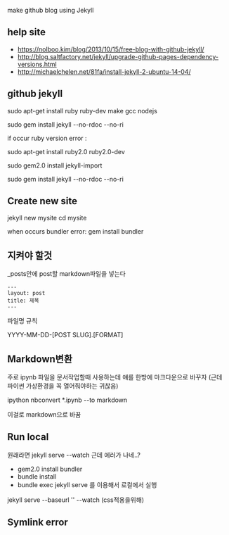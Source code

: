 make github blog
using Jekyll

## help site

- https://nolboo.kim/blog/2013/10/15/free-blog-with-github-jekyll/
- http://blog.saltfactory.net/jekyll/upgrade-github-pages-dependency-versions.html
- http://michaelchelen.net/81fa/install-jekyll-2-ubuntu-14-04/

## github jekyll

sudo apt-get install ruby ruby-dev make gcc nodejs

sudo gem install jekyll --no-rdoc --no-ri

if occur ruby version error :

sudo apt-get install ruby2.0 ruby2.0-dev

sudo gem2.0 install jekyll-import

sudo gem install jekyll --no-rdoc --no-ri

## Create new site

jekyll new mysite
cd mysite

when occurs bundler error:
gem install bundler


## 지켜야 할것

_posts안에 post할 markdown파일을 넣는다
```
---
layout: post
title: 제목
---
```
파일명 규칙

YYYY-MM-DD-[POST SLUG].[FORMAT]

## Markdown변환

주로 ipynb 파일을 문서작업할때 사용하는데 얘를 한방에 마크다운으로 바꾸자
(근데 파이썬 가상환경을 꼭 열어줘야하는 귀찮음)

ipython nbconvert *.ipynb --to markdown

이걸로 markdown으로 바꿈

## Run local
원래라면 jekyll serve --watch
근데 에러가 나네..?
- gem2.0 install bundler
- bundle install
- bundle exec jekyll serve 를 이용해서 로컬에서 실행

 jekyll serve --baseurl '' --watch (css적용을위해)



## Symlink error

